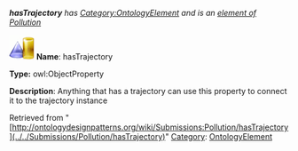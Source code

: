 ___hasTrajectory__ has [Category:OntologyElement](../../Category/OntologyElement "Category:OntologyElement") and is an [element of](../../Property/ElementOf "Property:ElementOf") [Pollution](../../Submissions/Pollution "Submissions:Pollution")_


  




[![ObjectProperty](../../images/thumb/c/c3/ObjectProperty.gif/45px-ObjectProperty.gif)](../../Image/ObjectProperty.gif "ObjectProperty")
__Name__: hasTrajectory 


__Type:__ owl:ObjectProperty 


__Description__: Anything that has a trajectory can use this property to connect it to the trajectory instance 





Retrieved from "[http://ontologydesignpatterns.org/wiki/Submissions:Pollution/hasTrajectory](../../Submissions/Pollution/hasTrajectory)"
 [Category](http://ontologydesignpatterns.org/wiki/Special:Categories "Special:Categories"): [OntologyElement](../../Category/OntologyElement "Category:OntologyElement")